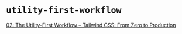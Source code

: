 # `utility-first-workflow`

[02: The Utility-First Workflow – Tailwind CSS: From Zero to Production](https://www.youtube.com/watch?v=UvF56fPGVt4)
